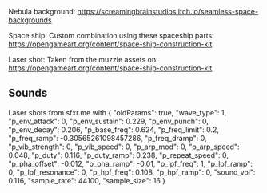 Nebula background:
https://screamingbrainstudios.itch.io/seamless-space-backgrounds

Space ship:
Custom combination using these spaceship parts: https://opengameart.org/content/space-ship-construction-kit

Laser shot:
Taken from the muzzle assets on: https://opengameart.org/content/space-ship-construction-kit

## Sounds

Laser shots from sfxr.me with
{
  "oldParams": true,
  "wave_type": 1,
  "p_env_attack": 0,
  "p_env_sustain": 0.229,
  "p_env_punch": 0,
  "p_env_decay": 0.206,
  "p_base_freq": 0.624,
  "p_freq_limit": 0.2,
  "p_freq_ramp": -0.30565261098457286,
  "p_freq_dramp": 0,
  "p_vib_strength": 0,
  "p_vib_speed": 0,
  "p_arp_mod": 0,
  "p_arp_speed": 0.048,
  "p_duty": 0.116,
  "p_duty_ramp": 0.238,
  "p_repeat_speed": 0,
  "p_pha_offset": -0.012,
  "p_pha_ramp": -0.01,
  "p_lpf_freq": 1,
  "p_lpf_ramp": 0,
  "p_lpf_resonance": 0,
  "p_hpf_freq": 0.108,
  "p_hpf_ramp": 0,
  "sound_vol": 0.116,
  "sample_rate": 44100,
  "sample_size": 16
}
